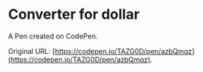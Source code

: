 # Converter for dollar

A Pen created on CodePen.

Original URL: [https://codepen.io/TAZG0D/pen/azbQmqz](https://codepen.io/TAZG0D/pen/azbQmqz).

